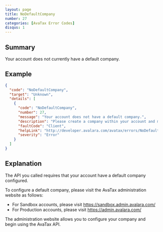 ```yaml
---
layout: page
title: NoDefaultCompany
number: 27
categories: [AvaTax Error Codes]
disqus: 1
---
```


## Summary

Your account does not currently have a default company.

## Example

```json
{
  "code": "NoDefaultCompany",
  "target": "Unknown",
  "details": [
    {
      "code": "NoDefaultCompany",
      "number": 27,
      "message": "Your account does not have a default company.",
      "description": "Please create a company within your account and mark it as the default company, then retry your API call.",
      "faultCode": "Client",
      "helpLink": "http://developer.avalara.com/avatax/errors/NoDefaultCompany",
      "severity": "Error"
    }
  ]
}
```

## Explanation

The API you called requires that your account have a default company configured.

To configure a default company, please visit the AvaTax administration website as follows:

<ul class="normal">
    <li>For Sandbox accounts, please visit <a href="https://sandbox.admin.avalara.com/">https://sandbox.admin.avalara.com/</a></li>
    <li>For Production accounts, please visit <a href="https://admin.avalara.com/">https://admin.avalara.com/</a></li>
</ul>

The administration website allows you to configure your company and begin using the AvaTax API.
